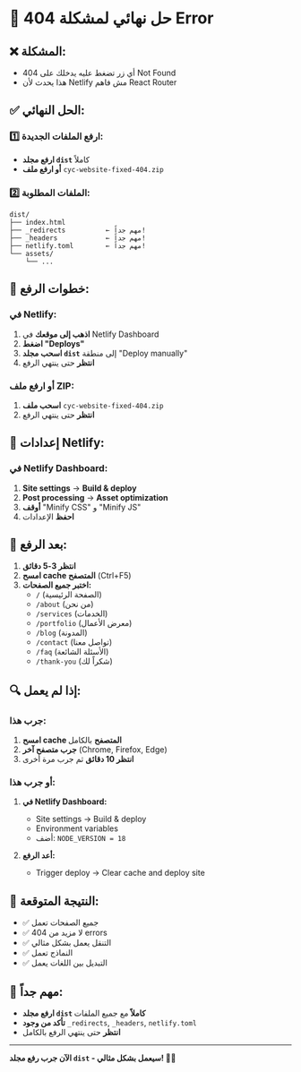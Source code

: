 # 🎯 حل نهائي لمشكلة 404 Error

## ❌ **المشكلة:**
- أي زر تضغط عليه يدخلك على 404 Not Found
- هذا يحدث لأن Netlify مش فاهم React Router

## ✅ **الحل النهائي:**

### **1️⃣ ارفع الملفات الجديدة:**
- **ارفع مجلد `dist`** كاملاً
- **أو ارفع ملف** `cyc-website-fixed-404.zip`

### **2️⃣ الملفات المطلوبة:**
```
dist/
├── index.html
├── _redirects          ← مهم جداً!
├── _headers            ← مهم جداً!
├── netlify.toml        ← مهم جداً!
└── assets/
    └── ...
```

## 🚀 **خطوات الرفع:**

### **في Netlify:**
1. **اذهب إلى موقعك** في Netlify Dashboard
2. **اضغط "Deploys"**
3. **اسحب مجلد `dist`** إلى منطقة "Deploy manually"
4. **انتظر** حتى ينتهي الرفع

### **أو ارفع ملف ZIP:**
1. **اسحب ملف** `cyc-website-fixed-404.zip`
2. **انتظر** حتى ينتهي الرفع

## 🔧 **إعدادات Netlify:**

### **في Netlify Dashboard:**
1. **Site settings** → **Build & deploy**
2. **Post processing** → **Asset optimization**
3. **أوقف** "Minify CSS" و "Minify JS"
4. **احفظ** الإعدادات

## 🎯 **بعد الرفع:**
1. **انتظر 3-5 دقائق**
2. **امسح cache المتصفح** (Ctrl+F5)
3. **اختبر جميع الصفحات:**
   - `/` (الصفحة الرئيسية)
   - `/about` (من نحن)
   - `/services` (الخدمات)
   - `/portfolio` (معرض الأعمال)
   - `/blog` (المدونة)
   - `/contact` (تواصل معنا)
   - `/faq` (الأسئلة الشائعة)
   - `/thank-you` (شكراً لك)

## 🔍 **إذا لم يعمل:**

### **جرب هذا:**
1. **امسح cache المتصفح** بالكامل
2. **جرب متصفح آخر** (Chrome, Firefox, Edge)
3. **انتظر 10 دقائق** ثم جرب مرة أخرى

### **أو جرب هذا:**
1. **في Netlify Dashboard:**
   - Site settings → Build & deploy
   - Environment variables
   - أضف: `NODE_VERSION = 18`

2. **أعد الرفع:**
   - Trigger deploy → Clear cache and deploy site

## 🎉 **النتيجة المتوقعة:**
- ✅ جميع الصفحات تعمل
- ✅ لا مزيد من 404 errors
- ✅ التنقل يعمل بشكل مثالي
- ✅ النماذج تعمل
- ✅ التبديل بين اللغات يعمل

## 🚨 **مهم جداً:**
- **ارفع مجلد `dist` كاملاً** مع جميع الملفات
- **تأكد من وجود** `_redirects`, `_headers`, `netlify.toml`
- **انتظر** حتى ينتهي الرفع بالكامل

---
**الآن جرب رفع مجلد `dist` - سيعمل بشكل مثالي! 🚀✨**

